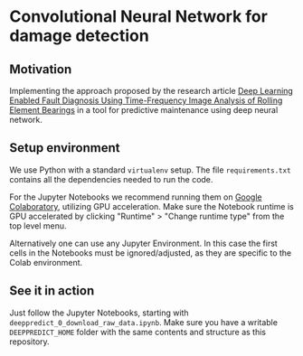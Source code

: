 # Convolutional Neural Network for damage detection

## Motivation 

Implementing the approach proposed by the research article 
[Deep Learning Enabled Fault Diagnosis Using Time-Frequency Image Analysis of Rolling Element Bearings](https://www.hindawi.com/journals/sv/2017/5067651/) 
in a tool for predictive maintenance using deep neural network.

## Setup environment

We use Python with a standard `virtualenv` setup. 
The file `requirements.txt` contains all the dependencies needed to run the code.

For the Jupyter Notebooks we recommend running them on [Google Colaboratory](https://colab.research.google.com), utilizing GPU acceleration.
Make sure the Notebook runtime is GPU accelerated by clicking "Runtime" > "Change runtime type" from the top level menu.

Alternatively one can use any Jupyter Environment. 
In this case the first cells in the Notebooks must be ignored/adjusted, as they are specific to the Colab environment. 

## See it in action

Just follow the Jupyter Notebooks, starting with `deeppredict_0_download_raw_data.ipynb`.
Make sure you have a writable `DEEPPREDICT_HOME` folder with the same contents and structure as this repository.

